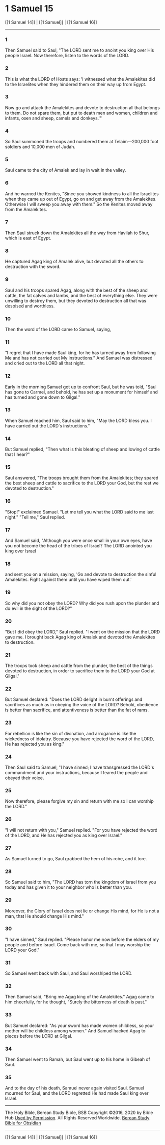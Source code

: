 # 1 Samuel 15

[[1 Samuel 14]] | [[1 Samuel]] | [[1 Samuel 16]]

---

### 1
Then Samuel said to Saul, "The LORD sent me to anoint you king over His people Israel. Now therefore, listen to the words of the LORD.

### 2
This is what the LORD of Hosts says: 'I witnessed what the Amalekites did to the Israelites when they hindered them on their way up from Egypt.

### 3
Now go and attack the Amalekites and devote to destruction all that belongs to them. Do not spare them, but put to death men and women, children and infants, oxen and sheep, camels and donkeys.'"

### 4
So Saul summoned the troops and numbered them at Telaim—200,000 foot soldiers and 10,000 men of Judah.

### 5
Saul came to the city of Amalek and lay in wait in the valley.

### 6
And he warned the Kenites, "Since you showed kindness to all the Israelites when they came up out of Egypt, go on and get away from the Amalekites. Otherwise I will sweep you away with them." So the Kenites moved away from the Amalekites.

### 7
Then Saul struck down the Amalekites all the way from Havilah to Shur, which is east of Egypt.

### 8
He captured Agag king of Amalek alive, but devoted all the others to destruction with the sword.

### 9
Saul and his troops spared Agag, along with the best of the sheep and cattle, the fat calves and lambs, and the best of everything else. They were unwilling to destroy them, but they devoted to destruction all that was despised and worthless.

### 10
Then the word of the LORD came to Samuel, saying,

### 11
"I regret that I have made Saul king, for he has turned away from following Me and has not carried out My instructions." And Samuel was distressed and cried out to the LORD all that night.

### 12
Early in the morning Samuel got up to confront Saul, but he was told, "Saul has gone to Carmel, and behold, he has set up a monument for himself and has turned and gone down to Gilgal."

### 13
When Samuel reached him, Saul said to him, "May the LORD bless you. I have carried out the LORD's instructions."

### 14
But Samuel replied, "Then what is this bleating of sheep and lowing of cattle that I hear?"

### 15
Saul answered, "The troops brought them from the Amalekites; they spared the best sheep and cattle to sacrifice to the LORD your God, but the rest we devoted to destruction."

### 16
"Stop!" exclaimed Samuel. "Let me tell you what the LORD said to me last night." "Tell me," Saul replied.

### 17
And Samuel said, "Although you were once small in your own eyes, have you not become the head of the tribes of Israel? The LORD anointed you king over Israel

### 18
and sent you on a mission, saying, 'Go and devote to destruction the sinful Amalekites. Fight against them until you have wiped them out.'

### 19
So why did you not obey the LORD? Why did you rush upon the plunder and do evil in the sight of the LORD?"

### 20
"But I did obey the LORD," Saul replied. "I went on the mission that the LORD gave me. I brought back Agag king of Amalek and devoted the Amalekites to destruction.

### 21
The troops took sheep and cattle from the plunder, the best of the things devoted to destruction, in order to sacrifice them to the LORD your God at Gilgal."

### 22
But Samuel declared: "Does the LORD delight in burnt offerings and sacrifices as much as in obeying the voice of the LORD? Behold, obedience is better than sacrifice, and attentiveness is better than the fat of rams.

### 23
For rebellion is like the sin of divination, and arrogance is like the wickedness of idolatry. Because you have rejected the word of the LORD, He has rejected you as king."

### 24
Then Saul said to Samuel, "I have sinned; I have transgressed the LORD's commandment and your instructions, because I feared the people and obeyed their voice.

### 25
Now therefore, please forgive my sin and return with me so I can worship the LORD."

### 26
"I will not return with you," Samuel replied. "For you have rejected the word of the LORD, and He has rejected you as king over Israel."

### 27
As Samuel turned to go, Saul grabbed the hem of his robe, and it tore.

### 28
So Samuel said to him, "The LORD has torn the kingdom of Israel from you today and has given it to your neighbor who is better than you.

### 29
Moreover, the Glory of Israel does not lie or change His mind, for He is not a man, that He should change His mind."

### 30
"I have sinned," Saul replied. "Please honor me now before the elders of my people and before Israel. Come back with me, so that I may worship the LORD your God."

### 31
So Samuel went back with Saul, and Saul worshiped the LORD.

### 32
Then Samuel said, "Bring me Agag king of the Amalekites." Agag came to him cheerfully, for he thought, "Surely the bitterness of death is past."

### 33
But Samuel declared: "As your sword has made women childless, so your mother will be childless among women." And Samuel hacked Agag to pieces before the LORD at Gilgal.

### 34
Then Samuel went to Ramah, but Saul went up to his home in Gibeah of Saul.

### 35
And to the day of his death, Samuel never again visited Saul. Samuel mourned for Saul, and the LORD regretted He had made Saul king over Israel.

---

The Holy Bible, Berean Study Bible, BSB
Copyright ©2016, 2020 by Bible Hub
[Used by Permission](https://berean.bible/terms.htm). All Rights Reserved Worldwide.
[Berean Study Bible for Obsidian](https://github.com/gapmiss/berean-study-bible-for-obsidian)

---

[[1 Samuel 14]] | [[1 Samuel]] | [[1 Samuel 16]]

